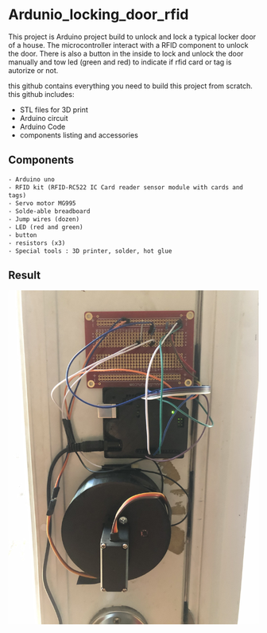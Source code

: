 # Ardunio_locking_door_rfid

This project is Arduino project build to unlock and lock a typical locker door of a house. The microcontroller interact with a RFID component to unlock the door. There is also a button in the inside to lock and unlock the door manually and tow led (green and red) to indicate if rfid card or tag is autorize or not.

this github contains everything you need to build this project from scratch. this github includes: 

-   STL files for 3D print 
-   Arduino circuit
-   Arduino Code
-   components listing and accessories

## Components 
    - Arduino uno
    - RFID kit (RFID-RC522 IC Card reader sensor module with cards and tags)
    - Servo motor MG995
    - Solde-able breadboard
    - Jump wires (dozen)
    - LED (red and green)
    - button
    - resistors (x3)
    - Special tools : 3D printer, solder, hot glue

## Result 

![](locker_view.jpg)


